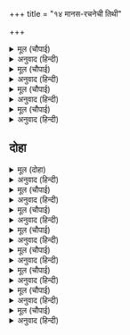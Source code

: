 +++
title = "१४ मानस-रचनेची तिथी"

+++


<details><summary>मूल (चौपाई)</summary>

एहि बिधि सब संसय करि दूरी।  
सिर धरि गुर पद पंकज धूरी॥  
पुनि सबही बिनवउँ कर जोरी।  
करत कथा जेहिं लाग न खोरी॥
</details>

<details><summary>अनुवाद (हिन्दी)</summary>

अशा प्रकारे सर्व संदेह दूर करून आणि श्रीगुरूंच्या चरण-कमलांची धूळ मस्तकी धारण करून मी पुन्हा हात जोडून सर्वांना विनंती करतो. त्यामुळे कथेच्या रचनेमध्ये कोणत्याही दोषाचा स्पर्श होणार नाही.॥ १॥
</details>

<details><summary>मूल (चौपाई)</summary>

सादर सिवहि नाइ अब माथा।  
बरनउँ बिसद राम गुन गाथा॥  
संबत सोरह सै एकतीसा।  
करउँ कथा हरि पद धरि सीसा॥
</details>

<details><summary>अनुवाद (हिन्दी)</summary>

आता मी आदराने श्री शिवांना मस्तक नमवून श्रीरामांच्या गुणांची पवित्र कथा सांगतो. श्रीहरींच्या चरणांवर मस्तक ठेवून विक्रम संवत १६३१ मध्ये ही कथा प्रारंभ करीत आहे.॥ २॥
</details>

<details><summary>मूल (चौपाई)</summary>

नौमी भौम बार मधुमासा।  
अवधपुरी यह चरित प्रकासा॥  
जेहि दिन राम जनम श्रुति गावहिं।  
तीरथ सकल तहाँ चलि आवहिं॥
</details>

<details><summary>अनुवाद (हिन्दी)</summary>

चैत्र मासातील नवमी तिथी, मंगळवार या दिवशी अयोध्येमध्ये हे चरित्र प्रकाशित झाले. ज्या दिवशी श्रीरामांचा जन्म असतो, त्या दिवशी सर्व तीर्थे तेथे येतात, असे वेद सांगतात.॥ ३॥
</details>

<details><summary>मूल (चौपाई)</summary>

असुर नाग खग नर मुनि देवा।  
आइ करहिं रघुनायक सेवा॥  
जन्म महोत्सव रचहिं सुजाना।  
करहिं राम कल कीरति गाना॥
</details>

<details><summary>अनुवाद (हिन्दी)</summary>

असुर, नाग, पक्षी, मनुष्य, मुनी व देव हे सर्वजण अयोध्येमध्ये येऊन श्रीरघुनाथांची सेवा करतात. बुद्धिमान माणसे जन्मोत्सव साजरा करतात आणि श्रीरामांच्या सुंदर कीर्तीचे गायन करतात.॥ ४॥
</details>

## दोहा


<details><summary>मूल (दोहा)</summary>

मज्जहिं सज्जन बृंद बहु पावन सरजू नीर।  
जपहिं राम धरि ध्यान उर सुंदर स्याम सरीर॥ ३४॥
</details>

<details><summary>अनुवाद (हिन्दी)</summary>

त्या दिवशी सज्जन लोकांचे अनेक समूह शरयू नदीच्या पवित्र जलामध्ये स्नान करतात आणि हृदयामध्ये सुंदर श्यामल शरीर असलेल्या श्रीरघुनाथांचे ध्यान करीत त्यांच्या नामाचा जप करतात.॥ ३४॥
</details>

<details><summary>मूल (चौपाई)</summary>

दरस परस मज्जन अरु पाना।  
हरइ पाप कह बेद पुराना॥  
नदी पुनीत अमित महिमा अति।  
कहि न सकइ सारदा बिमल मति॥
</details>

<details><summary>अनुवाद (हिन्दी)</summary>

शरयू नदीचे दर्शन, स्पर्श, स्नान, आणि जल-प्राशन या गोष्टी पापांचे हरण करतात, असे वेद-पुराणे सांगतात. ही नदी मोठी पवित्र आहे. हिचा महिमा अनंत आहे. तिचे महात्म्य अत्यंत बुद्धिमती सरस्वतीसुद्धा वर्णन करू शकत नाही.॥ १॥
</details>

<details><summary>मूल (चौपाई)</summary>

राम धामदा पुरी सुहावनि।  
लोक समस्त बिदित अति पावनि॥  
चारि खानि जग जीव अपारा।  
अवध तजें तनु नहिं संसारा॥
</details>

<details><summary>अनुवाद (हिन्दी)</summary>

ही शोभायमान अयोध्यापुरी श्रीरामचंद्रांचे परमधाम प्राप्त करून देणारी आहे. ही सर्व लोकांमध्ये प्रसिद्ध आहे आणि अत्यंत पवित्र आहे. जगामध्ये (अंडज, स्वेदज, उद्भिज्ज आणि जरायुज) या चार योनींतील अनंत जीव आहेत. यांपैकी जे जीव अयोध्येमध्ये शरीर-त्याग करतात, ते पुन्हा संसारात येत नाहीत. (जन्म-मृत्यूच्या फेऱ्यातून सुटून भगवंतांच्या परमधामामध्ये निवास करतात.)॥ २॥
</details>

<details><summary>मूल (चौपाई)</summary>

सब बिधि पुरी मनोहर जानी।  
सकल सिद्धिप्रद मंगल खानी॥  
बिमल कथा कर कीन्ह अरंभा।  
सुनत नसाहिं काम मद दंभा॥
</details>

<details><summary>अनुवाद (हिन्दी)</summary>

ही अयोध्यापुरी सर्व प्रकारे मनोहर, सर्व सिद्धी देणारी आणि कल्याणाची खाण आहे, असे समजून मी या निर्मल कथेचा आरंभ येथे केला. ही ऐकल्यावर काम, मद आणि दंभ नष्ट होतात.॥ ३॥
</details>

<details><summary>मूल (चौपाई)</summary>

रामचरितमानस एहि नामा।  
सुनत श्रवन पाइअ बिश्रामा॥  
मन करि बिषय अनल बन जरई।  
होइ सुखी जौं एहिं सर परई॥
</details>

<details><summary>अनुवाद (हिन्दी)</summary>

याचे नाव रामचरितमानस, असे आहे. हे कानांनी ऐकताच मनःशांती मिळते. विषयरूपी दावानलामध्ये जळत असलेला मनरूपी हत्ती जर या रामचरितमानसरूपी सरोवरात पडला, तर सुखी होईल.॥ ४॥
</details>

<details><summary>मूल (चौपाई)</summary>

रामचरितमानस मुनि भावन।  
बिरचेउ संभु सुहावन पावन॥  
त्रिबिध दोष दुख दारिद दावन।  
कलि कुचालि कुलि कलुष नसावन॥
</details>

<details><summary>अनुवाद (हिन्दी)</summary>

हे रामचरितमानस मुनिजनांना प्रिय आहे. या सुंदर व पवित्र अशा मानसाची रचना श्रीशिवांनी केली. तिन्ही प्रकारचे दोष, दुःख आणि दारिद्रॺ, कलियुगातील दुष्ट वर्तन व सर्व पापांचा नाश करणारे हे आहे.॥ ५॥
</details>

<details><summary>मूल (चौपाई)</summary>

रचि महेस निज मानस राखा।  
पाइ सुसमउ सिवा सन भाषा॥  
तातें रामचरितमानस बर।  
धरेउ नाम हियँ हेरि हरषि हर॥
</details>

<details><summary>अनुवाद (हिन्दी)</summary>

श्रीमहादेवांनी हे रचून आपल्या मनात ठेवले होते आणि योग्य वेळ येताच पार्वतीला सांगितले. यामुळे शंकरांनी हे आपल्या मनात वसलेले पाहून आणि प्रसन्न होऊन याला ‘रामचरितमानस’ असे सुंदर नाव ठेवले.॥ ६॥
</details>

<details><summary>मूल (चौपाई)</summary>

कहउँ कथा सोइ सुखद सुहाई।  
सादर सुनहु सुजन मन लाई॥
</details>

<details><summary>अनुवाद (हिन्दी)</summary>

मी तीच सुखदायक व सुंदर रामकथा सांगत आहे. हे सज्जनांनो, आदराने मनःपूर्वक हिचे श्रवण करा.॥ ७॥
</details>
